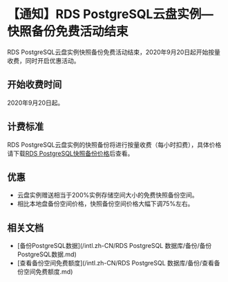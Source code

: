 # 【通知】RDS PostgreSQL云盘实例—快照备份免费活动结束

RDS PostgreSQL云盘实例快照备份免费活动结束，2020年9月20日起开始按量收费，同时开启优惠活动。

## 开始收费时间

2020年9月20日起。

## 计费标准

RDS PostgreSQL云盘实例的快照备份将进行按量收费（每小时扣费），具体价格请下载[RDS PostgreSQL快照备份价格](http://docs-aliyun.cn-hangzhou.oss.aliyun-inc.com/assets/attach/141303/cn_zh/1577519838533/RDS%E5%BF%AB%E7%85%A7%E5%A4%87%E4%BB%BD%E4%BB%B7%E6%A0%BC.xlsx)后查看。

## 优惠

-   云盘实例赠送相当于200%实例存储空间大小的免费快照备份空间。
-   相比本地盘备份空间价格，快照备份空间价格大幅下调75%左右。

## 相关文档

-   [备份PostgreSQL数据](/intl.zh-CN/RDS PostgreSQL 数据库/备份/备份PostgreSQL数据.md)
-   [查看备份空间免费额度](/intl.zh-CN/RDS PostgreSQL 数据库/备份/查看备份空间免费额度.md)

